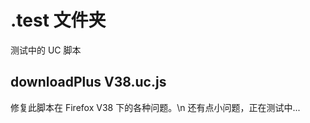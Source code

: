  .test 文件夹   
===================================  
测试中的 UC 脚本

downloadPlus V38.uc.js
----------------------------------- 
修复此脚本在 Firefox V38 下的各种问题。\n
还有点小问题，正在测试中...
